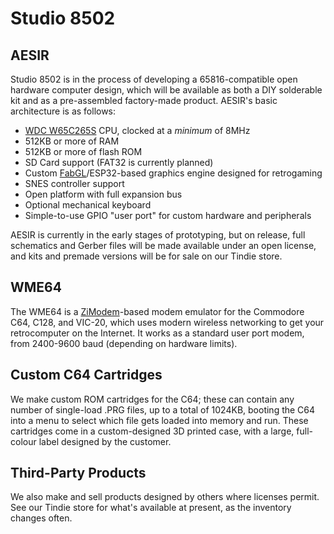 # Studio 8502

## AESIR

Studio 8502 is in the process of developing a 65816-compatible open hardware computer design, which will be available as both a DIY solderable kit and as a pre-assembled factory-made product. AESIR's basic architecture is as follows:

- [WDC W65C265S](https://www.westerndesigncenter.com/wdc/w65c265s-chip.php) CPU, clocked at a *minimum* of 8MHz
- 512KB or more of RAM
- 512KB or more of flash ROM
- SD Card support (FAT32 is currently planned)
- Custom [FabGL](http://www.fabglib.org)/ESP32-based graphics engine designed for retrogaming
- SNES controller support
- Open platform with full expansion bus
- Optional mechanical keyboard 
- Simple-to-use GPIO "user port" for custom hardware and peripherals

AESIR is currently in the early stages of prototyping, but on release, full schematics and Gerber files will be made available under an open license, and kits and premade versions will be for sale on our Tindie store.

## WME64

The WME64 is a [ZiModem](https://github.com/bozimmerman/Zimodem)-based modem emulator for the Commodore C64, C128, and VIC-20, which uses modern wireless networking to get your retrocomputer on the Internet. It works as a standard user port modem, from 2400-9600 baud (depending on hardware limits).

## Custom C64 Cartridges

We make custom ROM cartridges for the C64; these can contain any number of single-load .PRG files, up to a total of 1024KB, booting the C64 into a menu to select which file gets loaded into memory and run. These cartridges come in a custom-designed 3D printed case, with a large, full-colour label designed by the customer.

## Third-Party Products

We also make and sell products designed by others where licenses permit. See our Tindie store for what's available at present, as the inventory changes often.
